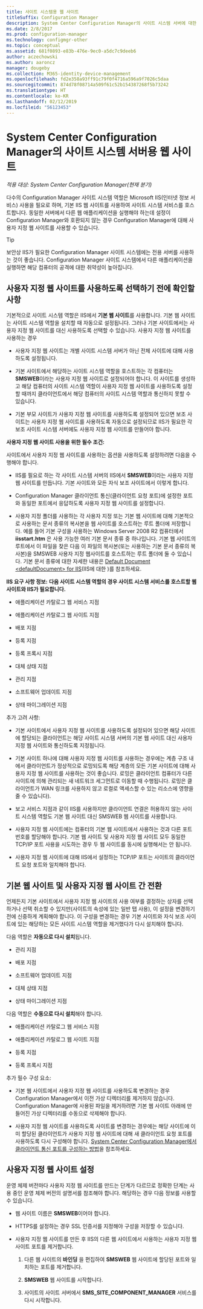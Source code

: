 ```yaml
---
title: 사이트 시스템용 웹 사이트
titleSuffix: Configuration Manager
description: System Center Configuration Manager의 사이트 시스템 서버에 대한 기본 및 사용자 지정 웹 사이트를 알아봅니다.
ms.date: 2/8/2017
ms.prod: configuration-manager
ms.technology: configmgr-other
ms.topic: conceptual
ms.assetid: 681f0893-e83b-476e-9ec0-a5dc7c9deeb6
author: aczechowski
ms.author: aaroncz
manager: dougeby
ms.collection: M365-identity-device-management
ms.openlocfilehash: fd2e358a93ff91c79f0f4716a596a9f7026c5daa
ms.sourcegitcommit: 874d78f08714a509f61c52b154387268f5b73242
ms.translationtype: HT
ms.contentlocale: ko-KR
ms.lasthandoff: 02/12/2019
ms.locfileid: "56123453"
---
```

# <a name="websites-for-site-system-servers-in-system-center-configuration-manager"></a>System Center Configuration Manager의 사이트 시스템 서버용 웹 사이트

*적용 대상: System Center Configuration Manager(현재 분기)*

다수의 Configuration Manager 사이트 시스템 역할은 Microsoft IIS(인터넷 정보 서비스) 사용을 필요로 하며, 기본 IIS 웹 사이트를 사용하여 사이트 시스템 서비스를 호스트합니다. 동일한 서버에서 다른 웹 애플리케이션을 실행해야 하는데 설정이 Configuration Manager와 호환되지 않는 경우 Configuration Manager에 대해 사용자 지정 웹 사이트를 사용할 수 있습니다.  

> [!TIP]  
>  보안상 IIS가 필요한 Configuration Manager 사이트 시스템에는 전용 서버를 사용하는 것이 좋습니다. Configuration Manager 사이트 시스템에서 다른 애플리케이션을 실행하면 해당 컴퓨터의 공격에 대한 취약성이 높아집니다.  




##  <a name="BKMK_What2Know"></a> 사용자 지정 웹 사이트를 사용하도록 선택하기 전에 확인할 사항  
 기본적으로 사이트 시스템 역할은 IIS에서 **기본 웹 사이트**를 사용합니다. 기본 웹 사이트는 사이트 시스템 역할을 설치할 때 자동으로 설정됩니다. 그러나 기본 사이트에서는 사용자 지정 웹 사이트를 대신 사용하도록 선택할 수 있습니다. 사용자 지정 웹 사이트를 사용하는 경우  

-   사용자 지정 웹 사이트는 개별 사이트 시스템 서버가 아닌 전체 사이트에 대해 사용하도록 설정됩니다.  

-   기본 사이트에서 해당하는 사이트 시스템 역할을 호스트하는 각 컴퓨터는 **SMSWEB**이라는 사용자 지정 웹 사이트로 설정되어야 합니다. 이 사이트를 생성하고 해당 컴퓨터의 사이트 시스템 역할이 사용자 지정 웹 사이트를 사용하도록 설정할 때까지 클라이언트에서 해당 컴퓨터의 사이트 시스템 역할과 통신하지 못할 수 있습니다.  

-   기본 부모 사이트가 사용자 지정 웹 사이트를 사용하도록 설정되어 있으면 보조 사이트는 사용자 지정 웹 사이트를 사용하도록 자동으로 설정되므로 IIS가 필요한 각 보조 사이트 시스템 서버에도 사용자 지정 웹 사이트를 만들어야 합니다.  


  **사용자 지정 웹 사이트 사용을 위한 필수 조건:**  

 사이트에서 사용자 지정 웹 사이트를 사용하는 옵션을 사용하도록 설정하려면 다음을 수행해야 합니다.  

-   IIS를 필요로 하는 각 사이트 시스템 서버의 IIS에서 **SMSWEB**이라는 사용자 지정 웹 사이트를 만듭니다. 기본 사이트와 모든 자식 보조 사이트에서 이렇게 합니다.  

-   Configuration Manager 클라이언트 통신(클라이언트 요청 포트)에 설정한 포트와 동일한 포트에서 응답하도록 사용자 지정 웹 사이트를 설정합니다.  

-   사용자 지정 폴더를 사용하는 각 사용자 지정 또는 기본 웹 사이트에 대해 기본적으로 사용하는 문서 종류의 복사본을 웹 사이트를 호스트하는 루트 폴더에 저장합니다. 예를 들어 기본 구성을 사용하는 Windows Server 2008 R2 컴퓨터에서 **iisstart.htm** 은 사용 가능한 여러 기본 문서 종류 중 하나입니다. 기본 웹 사이트의 루트에서 이 파일을 찾은 다음 이 파일의 복사본(또는 사용하는 기본 문서 종류의 복사본)을 SMSWEB 사용자 지정 웹사이트를 호스트하는 루트 폴더에 둘 수 있습니다. 기본 문서 종류에 대한 자세한 내용은 [Default Document &lt;defaultDocument\> for IIS](http://www.iis.net/configreference/system.webserver/defaultdocument)(IIS에 대한 <defaultDocument>)를 참조하세요.  

**IIS 요구 사항 정보:**
**다음 사이트 시스템 역할의 경우 사이트 시스템 서비스를 호스트할 웹 사이트와 IIS가 필요합니다.**  

-   애플리케이션 카탈로그 웹 서비스 지점  

-   애플리케이션 카탈로그 웹 사이트 지점  

-   배포 지점  

-   등록 지점  

-   등록 프록시 지점  

-   대체 상태 지점  

-   관리 지점  

-   소프트웨어 업데이트 지점  

-   상태 마이그레이션 지점  

추가 고려 사항:  

-   기본 사이트에서 사용자 지정 웹 사이트를 사용하도록 설정되어 있으면 해당 사이트에 할당되는 클라이언트는 해당 사이트 시스템 서버의 기본 웹 사이트 대신 사용자 지정 웹 사이트와 통신하도록 지정됩니다.  

-   기본 사이트 하나에 대해 사용자 지정 웹 사이트를 사용하는 경우에는 계층 구조 내에서 클라이언트가 정상적으로 로밍되도록 해당 계층의 모든 기본 사이트에 대해 사용자 지정 웹 사이트를 사용하는 것이 좋습니다. 로밍은 클라이언트 컴퓨터가 다른 사이트에 의해 관리되는 새 네트워크 세그먼트로 이동할 때 수행됩니다. 로밍은 클라이언트가 WAN 링크를 사용하지 않고 로컬로 액세스할 수 있는 리소스에 영향을 줄 수 있습니다).  

-   보고 서비스 지점과 같이 IIS를 사용하지만 클라이언트 연결은 허용하지 않는 사이트 시스템 역할도 기본 웹 사이트 대신 SMSWEB 웹 사이트를 사용합니다.  

-   사용자 지정 웹 사이트에는 컴퓨터의 기본 웹 사이트에서 사용하는 것과 다른 포트 번호를 할당해야 합니다. 기본 웹 사이트 및 사용자 지정 웹 사이트 모두 동일한 TCP/IP 포트 사용을 시도하는 경우 두 웹 사이트를 동시에 실행해서는 안 됩니다.  

-   사용자 지정 웹 사이트에 대해 IIS에서 설정하는 TCP/IP 포트는 사이트의 클라이언트 요청 포트와 일치해야 합니다.  

## <a name="switch-between-default-and-custom-websites"></a>기본 웹 사이트 및 사용자 지정 웹 사이트 간 전환  
언제든지 기본 사이트에서 사용자 지정 웹 사이트의 사용 여부를 결정하는 상자를 선택하거나 선택 취소할 수 있지만(사이트의 속성에 있는 일반 탭 사용), 이 설정을 변경하기 전에 신중하게 계획해야 합니다. 이 구성을 변경하는 경우 기본 사이트와 자식 보조 사이트에 있는 해당하는 모든 사이트 시스템 역할을 제거했다가 다시 설치해야 합니다.  

다음 역할은 **자동으로 다시 설치**됩니다.  

-   관리 지점  

-   배포 지점  

-   소프트웨어 업데이트 지점  

-   대체 상태 지점  

-   상태 마이그레이션 지점  

다음 역할은 **수동으로 다시 설치**해야 합니다.  

-   애플리케이션 카탈로그 웹 서비스 지점  

-   애플리케이션 카탈로그 웹 사이트 지점  

-   등록 지점  

-   등록 프록시 지점  

추가 필수 구성 요소:  

-   기본 웹 사이트에서 사용자 지정 웹 사이트를 사용하도록 변경하는 경우 Configuration Manager에서 이전 가상 디렉터리를 제거하지 않습니다. Configuration Manager에 사용된 파일을 제거하려면 기본 웹 사이트 아래에 만들어진 가상 디렉터리를 수동으로 삭제해야 합니다.  

-   사용자 지정 웹 사이트를 사용하도록 사이트를 변경하는 경우에는 해당 사이트에 이미 할당된 클라이언트가 사용자 지정 웹 사이트에 대해 새 클라이언트 요청 포트를 사용하도록 다시 구성해야 합니다. [System Center Configuration Manager에서 클라이언트 통신 포트를 구성하는 방법](../../../core/clients/deploy/configure-client-communication-ports.md)을 참조하세요.  

## <a name="set-up-custom-websites"></a>사용자 지정 웹 사이트 설정  
운영 체제 버전마다 사용자 지정 웹 사이트를 만드는 단계가 다르므로 정확한 단계는 사용 중인 운영 체제 버전의 설명서를 참조해야 합니다. 해당하는 경우 다음 정보를 사용할 수 있습니다.  

-   웹 사이트 이름은 **SMSWEB**이어야 합니다.  

-   HTTPS를 설정하는 경우 SSL 인증서를 지정해야 구성을 저장할 수 있습니다.  

-   사용자 지정 웹 사이트를 만든 후 IIS의 다른 웹 사이트에서 사용하는 사용자 지정 웹 사이트 포트를 제거합니다.  

    1.  다른 웹 사이트의 **바인딩** 을 편집하여 **SMSWEB** 웹 사이트에 할당된 포트와 일치하는 포트를 제거합니다.  

    2.  **SMSWEB** 웹 사이트를 시작합니다.  

    3.  사이트의 사이트 서버에서 **SMS_SITE_COMPONENT_MANAGER** 서비스를 다시 시작합니다.  
